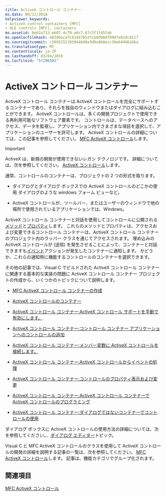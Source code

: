 ```yaml
---
title: ActiveX コントロール コンテナー
ms.date: 09/12/2018
helpviewer_keywords:
- ActiveX control containers [MFC]
- OLE controls [MFC], containers
ms.assetid: 0eb1a713-e607-4c79-a0c7-67c5f1fd5fab
ms.openlocfilehash: e8340acafc81447052fcb8d90df8997e81dc4117
ms.sourcegitcommit: c3093251193944840e3d0a068ecc30e6449624ba
ms.translationtype: MT
ms.contentlocale: ja-JP
ms.lasthandoff: 03/04/2019
ms.locfileid: "57296502"
---
```

# <a name="activex-control-containers"></a>ActiveX コントロール コンテナー

ActiveX コントロール コンテナーは ActiveX コントロールを完全にサポートするコンテナーであり、それらを独自のウィンドウまたはダイアログに組み込むことができます。 ActiveX コントロールは、多くの開発プロジェクトで使用できる再利用可能なソフトウェア要素です。 コントロールは、データベースへのアクセス、データを監視し、アプリケーション内でさまざまな項目を選択して、アプリケーションのユーザーを許可します。 ActiveX コントロールの詳細については、この記事を参照してください。 [MFC ActiveX コントロール](../mfc/mfc-activex-controls.md)します。

>[!IMPORTANT]
> ActiveX は、新規の開発が使用できないレガシ テクノロジです。 詳細については、次を参照してください。 [ActiveX コントロール](activex-controls.md)します。

通常、コントロールのコンテナーは、プロジェクトの 2 つの形式を取ります。

- ダイアログとダイアログ ボックスでの ActiveX コントロールのどこかの使用 ダイアログのような windows フォーム ビューなど。

- ActiveX コントロールが、ツールバー、またはユーザーのウィンドウで他の場所で使用されているアプリケーションでは、Windows。

ActiveX コントロール コンテナーと対話を使用してコントロールに公開される[メソッド](../mfc/mfc-activex-controls-methods.md)と[プロパティ](../mfc/mfc-activex-controls-properties.md)します。 これらのメソッドとプロパティは、アクセスおよび変更できるコントロール コンテナーは、ActiveX コントロール コンテナーのプロジェクト内のラッパー クラスを通じてアクセスされます。 埋め込みの ActiveX コントロールが (送信) を発生させることによって、コンテナーと対話できますも[イベント](../mfc/mfc-activex-controls-events.md)アクションが発生したコンテナーに通知します。 かどうか、これらの通知時に機能するコントロールのコンテナーを選択できます。

その他の記事では、Visual C でビルドされた ActiveX コントロール コンテナーに関連する基本的な実装の問題に ActiveX コントロール コンテナー プロジェクトの作成から、いくつかのトピックについて説明します。

- [MFC ActiveX コントロール コンテナーの作成](../mfc/reference/creating-an-mfc-activex-control-container.md)

- [ActiveX コントロールのコンテナー](../mfc/containers-for-activex-controls.md)

- [ActiveX コントロール コンテナー:ActiveX コントロール サポートを手動で有効にします。](../mfc/activex-control-containers-manually-enabling-activex-control-containment.md)

- [ActiveX コントロール コンテナー:コントロール コンテナー アプリケーションへのコントロールの追加](../mfc/inserting-a-control-into-a-control-container-application.md)

- [ActiveX コントロール コンテナー:メンバー変数に ActiveX コントロールを接続します。](../mfc/activex-control-containers-connecting-an-activex-control-to-a-member-variable.md)

- [ActiveX コントロール コンテナー:ActiveX コントロールからイベントの処理](../mfc/activex-control-containers-handling-events-from-an-activex-control.md)

- [ActiveX コントロール コンテナー:コントロールのプロパティ表示および変更](../mfc/activex-control-containers-viewing-and-modifying-control-properties.md)

- [ActiveX コントロール コンテナー:ActiveX コントロール コンテナーで ActiveX コントロールのプログラミング](../mfc/programming-activex-controls-in-a-activex-control-container.md)

- [ActiveX コントロール コンテナー:ダイアログではないコンテナーでコントロールの使用](../mfc/activex-control-containers-using-controls-in-a-non-dialog-container.md)

ダイアログ ボックスに ActiveX コントロールの使用方法の詳細については、次を参照してください。、[ダイアログ エディター](../windows/dialog-editor.md)トピック。

Visual C と MFC ActiveX コントロールのクラスを使用して ActiveX コントロールの開発の詳細を説明する記事の一覧は、次を参照してください。 [MFC ActiveX コントロール](../mfc/mfc-activex-controls.md)します。 記事は、機能カテゴリでグループ化されます。

## <a name="see-also"></a>関連項目

[MFC ActiveX コントロール](../mfc/mfc-activex-controls.md)
